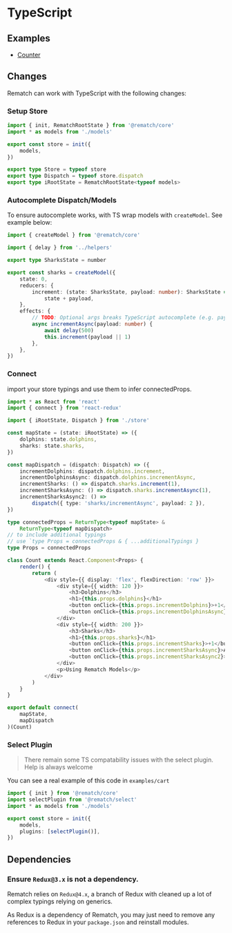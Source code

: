 # TypeScript

## Examples

- [Counter](https://github.com/rematch/rematch/tree/master/examples/ts/count/)

## Changes

Rematch can work with TypeScript with the following changes:

### Setup Store

```typescript
import { init, RematchRootState } from '@rematch/core'
import * as models from './models'

export const store = init({
	models,
})

export type Store = typeof store
export type Dispatch = typeof store.dispatch
export type iRootState = RematchRootState<typeof models>
```

### Autocomplete Dispatch/Models

To ensure autocomplete works, with TS wrap models with `createModel`. See example below:

```typescript
import { createModel } from '@rematch/core'

import { delay } from '../helpers'

export type SharksState = number

export const sharks = createModel({
	state: 0,
	reducers: {
		increment: (state: SharksState, payload: number): SharksState =>
			state + payload,
	},
	effects: {
		// TODO: Optional args breaks TypeScript autocomplete (e.g. payload: number = 1)
		async incrementAsync(payload: number) {
			await delay(500)
			this.increment(payload || 1)
		},
	},
})
```

### Connect

import your store typings and use them to infer connectedProps.

```typescript
import * as React from 'react'
import { connect } from 'react-redux'

import { iRootState, Dispatch } from './store'

const mapState = (state: iRootState) => ({
	dolphins: state.dolphins,
	sharks: state.sharks,
})

const mapDispatch = (dispatch: Dispatch) => ({
	incrementDolphins: dispatch.dolphins.increment,
	incrementDolphinsAsync: dispatch.dolphins.incrementAsync,
	incrementSharks: () => dispatch.sharks.increment(1),
	incrementSharksAsync: () => dispatch.sharks.incrementAsync(1),
	incrementSharksAsync2: () =>
		dispatch({ type: 'sharks/incrementAsync', payload: 2 }),
})

type connectedProps = ReturnType<typeof mapState> &
	ReturnType<typeof mapDispatch>
// to include additional typings
// use `type Props = connectedProps & { ...additionalTypings }
type Props = connectedProps

class Count extends React.Component<Props> {
	render() {
		return (
			<div style={{ display: 'flex', flexDirection: 'row' }}>
				<div style={{ width: 120 }}>
					<h3>Dolphins</h3>
					<h1>{this.props.dolphins}</h1>
					<button onClick={this.props.incrementDolphins}>+1</button>
					<button onClick={this.props.incrementDolphinsAsync}>Async +1</button>
				</div>
				<div style={{ width: 200 }}>
					<h3>Sharks</h3>
					<h1>{this.props.sharks}</h1>
					<button onClick={this.props.incrementSharks}>+1</button>
					<button onClick={this.props.incrementSharksAsync}>Async +1</button>
					<button onClick={this.props.incrementSharksAsync2}>Async +2</button>
				</div>
				<p>Using Rematch Models</p>
			</div>
		)
	}
}

export default connect(
	mapState,
	mapDispatch
)(Count)
```

### Select Plugin

> There remain some TS compatability issues with the select plugin. Help is always welcome

You can see a real example of this code in `examples/cart`

```typescript
import { init } from '@rematch/core'
import selectPlugin from '@rematch/select'
import * as models from './models'

export const store = init({
	models,
	plugins: [selectPlugin()],
})
```

## Dependencies

### Ensure `Redux@3.x` is not a dependency.

Rematch relies on `Redux@4.x`, a branch of Redux with cleaned up a lot of complex typings relying on generics.

As Redux is a dependency of Rematch, you may just need to remove any references to Redux in your `package.json` and reinstall modules.
